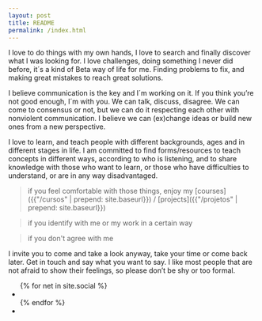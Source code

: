 ```yaml
---
layout: post
title: README
permalink: /index.html
---
```

I love to do things with my own hands, I love to search and finally discover what I was looking for. I love challenges, doing something I never did before, it´s a kind of Beta way of life for me. Finding problems to fix, and making great mistakes to reach great solutions.

I believe communication is the key and I´m working on it. If you think you’re not good enough, I´m with you. We can talk, discuss, disagree. We can come to consensus or not, but we can do it respecting each other with nonviolent communication. I believe we can (ex)change ideas or build new ones from a new perspective.

I love to learn, and teach people with different backgrounds, ages and in different stages in life. I am committed to find forms/resources to teach concepts in different ways, according to who is listening, and to share knowledge with those who want to learn, or those who have difficulties to understand, or are in any way disadvantaged.

> if you feel comfortable with those things, enjoy my [courses]({{"/cursos" | prepend: site.baseurl}}) / [projects]({{"/projetos" | prepend: site.baseurl}})

> if you identify with me or my work in a certain way

> if you don't agree with me

I invite you to come and take a look anyway, take your time or come back later. Get in touch and say what you want to say. I like most people that are not afraid to show their feelings, so please don’t be shy or too formal.

<ul class="list-inline social-buttons">
  {% for net in site.social %}
    <li><a href="https://www.{{ net[0] }}.com/{{ net[1] }}/" target="_blank">
      <i class="fa fa-{{ net[0] }}"></i>
    </a></li>
  {% endfor %}
  <li><a href="mailto:oi@fernandatosta.com">
    <i class="fa fa-envelope"></i>
  </a></li>
</ul>
